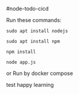 #node-todo-cicd

Run these commands:


`sudo apt install nodejs`


`sudo apt install npm`


`npm install`

`node app.js`

or Run by docker compose

test
happy learning

